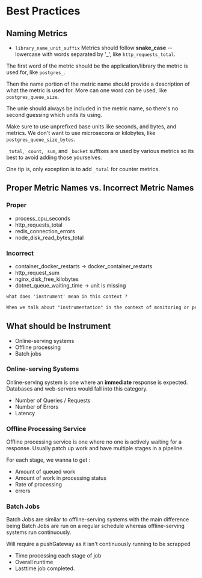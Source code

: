 # Best Practices 

## Naming Metrics 
- `library_name_unit_suffix`
Metrics should follow **snake_case** -- lowercase with words separated by '_', like `http_requests_total`.

The first word of the metric should be the application/library the metric is used for, like `postgres_`. 

Then the name portion of the metric name should provide a description of what the metric is used for. More can one word can be used, like `postgres_queue_size`.  

The unie should always be included in the metric name, so there's no second guessing which units its using. 

Make sure to use unprefixed base units like seconds, and bytes, and metrics. We don't want to use microsecons or kilobytes, like `postgres_queue_size_bytes`.

`_total`, `_count`, `_sum`, and `_bucket` suffixes are used by various metrics so its best to avoid adding those yourselves.  

One tip is, only exception is to add `_total` for counter metrics. 



## Proper Metric Names vs. Incorrect Metric Names 

### Proper 

- process_cpu_seconds 
- http_requests_total
- redis_connection_errors 
- node_disk_read_bytes_total 


### Incorrect 
- container_docker_restarts -> docker_container_restarts 
- http_request_sum 
- nginx_disk_free_kilobytes 
- dotnet_queue_waiting_time -> unit is missing 


```txt
what does 'instrument' mean in this context ? 

When we talk about "instrumentation" in the context of monitoring or performance tracking, we're referring to the process of adding tracking mechanisms or observability hooks to the sytem. In simpler terms, instrumenting a system means embedding code or configuration into the system to measure certain behaviors (like performance, errors, or resource usage) and send that data to a monitoring tool.
```

## What should be Instrument 

- Online-serving systems 
- Offline processing 
- Batch jobs 


### Online-serving Systems 

Online-serving system is one where an **immediate** response is expected. Databases and web-servers would fall into this category. 
- Number of Queries / Requests 
- Number of Errors 
- Latency  


### Offline Processing Service 
Offline processing service is one where no one is actively waiting for a response. Usually patch up work and have multiple stages in a pipeline. 

For each stage, we wanna to get : 
- Amount of queued work
- Amount of work in processing status 
- Rate of processing 
- errors  

### Batch Jobs 
Batch Jobs are similar to offline-serving systems with the main difference being Batch Jobs are run on a regular schedule whereas offline-serving systems run continuously. 

Will require a pushGateway as it isn't continuously running to be scrapped

- Time processing each stage of job 
- Overall runtime  
- Lasttime job completed. 


